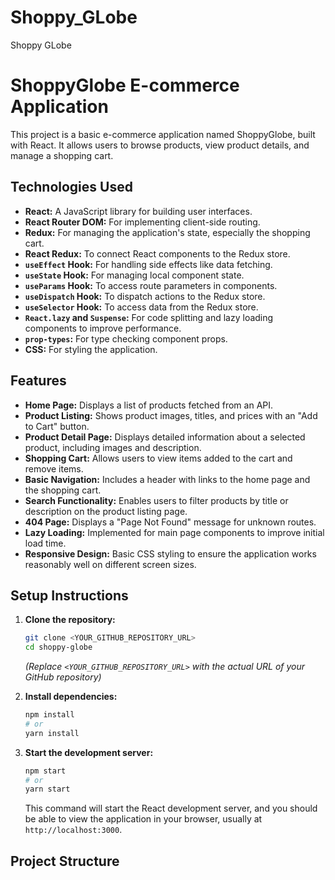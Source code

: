 # Shoppy_GLobe
Shoppy GLobe

# ShoppyGlobe E-commerce Application

This project is a basic e-commerce application named ShoppyGlobe, built with React. It allows users to browse products, view product details, and manage a shopping cart.

## Technologies Used

* **React:** A JavaScript library for building user interfaces.
* **React Router DOM:** For implementing client-side routing.
* **Redux:** For managing the application's state, especially the shopping cart.
* **React Redux:** To connect React components to the Redux store.
* **`useEffect` Hook:** For handling side effects like data fetching.
* **`useState` Hook:** For managing local component state.
* **`useParams` Hook:** To access route parameters in components.
* **`useDispatch` Hook:** To dispatch actions to the Redux store.
* **`useSelector` Hook:** To access data from the Redux store.
* **`React.lazy` and `Suspense`:** For code splitting and lazy loading components to improve performance.
* **`prop-types`:** For type checking component props.
* **CSS:** For styling the application.

## Features

* **Home Page:** Displays a list of products fetched from an API.
* **Product Listing:** Shows product images, titles, and prices with an "Add to Cart" button.
* **Product Detail Page:** Displays detailed information about a selected product, including images and description.
* **Shopping Cart:** Allows users to view items added to the cart and remove items.
* **Basic Navigation:** Includes a header with links to the home page and the shopping cart.
* **Search Functionality:** Enables users to filter products by title or description on the product listing page.
* **404 Page:** Displays a "Page Not Found" message for unknown routes.
* **Lazy Loading:** Implemented for main page components to improve initial load time.
* **Responsive Design:** Basic CSS styling to ensure the application works reasonably well on different screen sizes.

## Setup Instructions

1.  **Clone the repository:**
    ```bash
    git clone <YOUR_GITHUB_REPOSITORY_URL>
    cd shoppy-globe
    ```
    *(Replace `<YOUR_GITHUB_REPOSITORY_URL>` with the actual URL of your GitHub repository)*

2.  **Install dependencies:**
    ```bash
    npm install
    # or
    yarn install
    ```

3.  **Start the development server:**
    ```bash
    npm start
    # or
    yarn start
    ```

    This command will start the React development server, and you should be able to view the application in your browser, usually at `http://localhost:3000`.

## Project Structure
